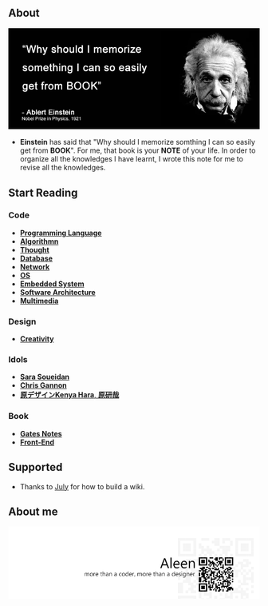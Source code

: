 ## About

<img src="./photo.png">

- **Einstein** has said that "Why should I memorize somthing I can so easily get from **BOOK**". For me, that book is your **NOTE** of your life. In order to organize all the knowledges I have learnt, I wrote this note for me to revise all the knowledges.

## Start Reading
### Code
 * [**Programming Language**](./Programming/Programming%20Menu.md)
 * [**Algorithmn**](./Algorithmn/Algorithmn%20Menu.md)
 * [**Thought**](./Thought/Thought%20Menu.md)
 * [**Database**](./Database/Database.md)
 * [**Network**](./Network/Network.md)
 * [**OS**](./OS/OS.md)
 * [**Embedded System**](./Embedded_System/Embedded_System.md)
 * [**Software Architecture**](./Architecture/Architecture.md)
 * [**Multimedia**](./Multimedia/Multimedia.md)

### Design
 * [**Creativity**](./Creativity/Creativity.md)

### Idols
 * [**Sara Soueidan**](http://sarasoueidan.com/)
 * [**Chris Gannon**](http://blog.gannon.tv/)
 * [**原デザインKenya Hara**, **原研哉**](http://www.ndc.co.jp/hara/en/)

### Book
 * [**Gates Notes**](http://www.gatesnotes.com/books)
 * [**Front-End**](./frontend/frontend.md)

## Supported
 * Thanks to [July](https://www.github.com/julycoding) for how to build a wiki.

## About me
<a href="http://aleen42.github.io/" target="_blank" ><img src="./pic/tail.gif"></a>
